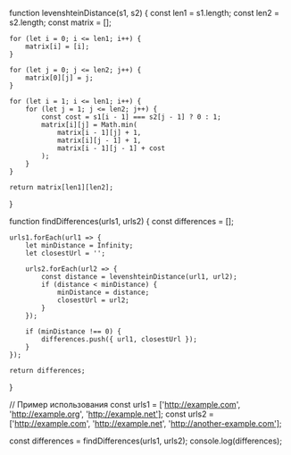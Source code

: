 function levenshteinDistance(s1, s2) {
    const len1 = s1.length;
    const len2 = s2.length;
    const matrix = [];

    for (let i = 0; i <= len1; i++) {
        matrix[i] = [i];
    }

    for (let j = 0; j <= len2; j++) {
        matrix[0][j] = j;
    }

    for (let i = 1; i <= len1; i++) {
        for (let j = 1; j <= len2; j++) {
            const cost = s1[i - 1] === s2[j - 1] ? 0 : 1;
            matrix[i][j] = Math.min(
                matrix[i - 1][j] + 1,
                matrix[i][j - 1] + 1,
                matrix[i - 1][j - 1] + cost
            );
        }
    }

    return matrix[len1][len2];
}

function findDifferences(urls1, urls2) {
    const differences = [];

    urls1.forEach(url1 => {
        let minDistance = Infinity;
        let closestUrl = '';

        urls2.forEach(url2 => {
            const distance = levenshteinDistance(url1, url2);
            if (distance < minDistance) {
                minDistance = distance;
                closestUrl = url2;
            }
        });

        if (minDistance !== 0) {
            differences.push({ url1, closestUrl });
        }
    });

    return differences;
}

// Пример использования
const urls1 = ['http://example.com', 'http://example.org', 'http://example.net'];
const urls2 = ['http://example.com', 'http://example.net', 'http://another-example.com'];

const differences = findDifferences(urls1, urls2);
console.log(differences);
